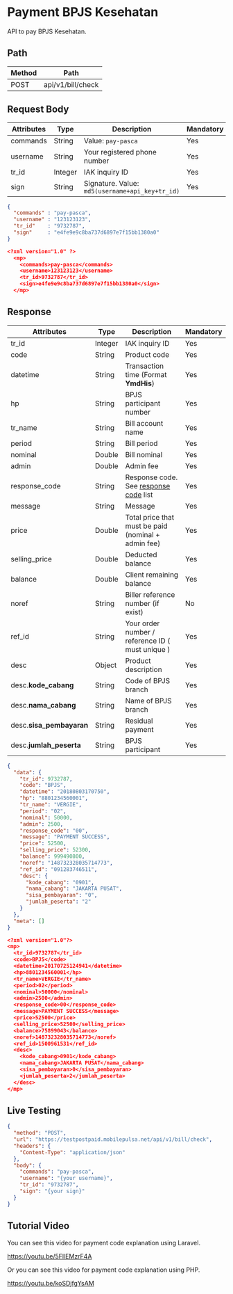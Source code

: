 # Payment BPJS Kesehatan

API to pay BPJS Kesehatan.

## Path

Method | Path 
---------|----------
 POST | api/v1/bill/check

## Request Body

<!-- title: Request Attributes -->
Attributes | Type | Description | Mandatory
---------|----------|---------|----------
commands | String | Value: `pay-pasca` | Yes
username | String | Your registered phone number | Yes
tr_id | Integer | IAK inquiry ID | Yes
sign | String | Signature. Value: `md5(username+api_key+tr_id)` | Yes

<!--
type: tab
title: JSON
-->

```json
{
  "commands" : "pay-pasca",
  "username" : "123123123", 
  "tr_id"    : "9732787",
  "sign"     : "e4fe9e9c8ba737d6897e7f15bb1380a0"
}
```

<!--
type: tab
title: XML
-->

```json
<?xml version="1.0" ?>
  <mp>
    <commands>pay-pasca</commands>
    <username>123123123</username>
    <tr_id>9732787</tr_id>
    <sign>e4fe9e9c8ba737d6897e7f15bb1380a0</sign>
  </mp>
```
<!-- type: tab-end -->

## Response

<!-- title: Response Attributes -->
Attributes | Type | Description | Mandatory
---------|----------|---------|----------
tr_id | Integer | IAK inquiry ID | Yes
code | String | Product code | Yes
datetime | String | Transaction time (Format **YmdHis**) | Yes 
hp | String | BPJS participant number | Yes
tr_name | String | Bill account name | Yes
period | String | Bill period | Yes
nominal | Double | Bill nominal | Yes
admin | Double | Admin fee | Yes
response_code | String | Response code. See [response code](../../../response-code.md) list | Yes
message | String | Message | Yes
price | Double | Total price that must be paid (nominal + admin fee) | Yes
selling_price | Double | Deducted balance | Yes
balance | Double | Client remaining balance | Yes
noref | String | Biller reference number (if exist) | No
ref_id | String | Your order number / reference ID ( must unique ) | Yes
desc | Object | Product description | Yes
desc.**kode_cabang** | String | Code of BPJS branch | Yes
desc.**nama_cabang** | String | Name of BPJS branch | Yes
desc.**sisa_pembayaran** | String | Residual payment | Yes
desc.**jumlah_peserta** | String | BPJS participant | Yes

<!--
type: tab
title: JSON
-->

```json
{
  "data": {
    "tr_id": 9732787,
    "code": "BPJS",
    "datetime": "20180803170750",
    "hp": "8801234560001",
    "tr_name": "VERGIE",
    "period": "02",
    "nominal": 50000,
    "admin": 2500,
    "response_code": "00",
    "message": "PAYMENT SUCCESS",
    "price": 52500,
    "selling_price": 52300,
    "balance": 999490800,
    "noref": "148732328035714773",
    "ref_id": "091283746511",
    "desc": {
      "kode_cabang": "0901",
      "nama_cabang": "JAKARTA PUSAT",
      "sisa_pembayaran": "0",
      "jumlah_peserta": "2"
    }
  },
  "meta": []
}
```

<!--
type: tab
title: XML
-->

```json
<?xml version="1.0"?>
<mp>
  <tr_id>9732787</tr_id>
  <code>BPJS</code>
  <datetime>20170725124941</datetime>
  <hp>8801234560001</hp>
  <tr_name>VERGIE</tr_name>
  <period>02</period>
  <nominal>50000</nominal>
  <admin>2500</admin>
  <response_code>00</response_code>
  <message>PAYMENT SUCCESS</message>
  <price>52500</price>
  <selling_price>52500</selling_price>
  <balance>75899043</balance>
  <noref>148732328035714773</noref>
  <ref_id>1500961531</ref_id>
  <desc>
    <kode_cabang>0901</kode_cabang>
    <nama_cabang>JAKARTA PUSAT</nama_cabang>
    <sisa_pembayaran>0</sisa_pembayaran>
    <jumlah_peserta>2</jumlah_peserta>
  </desc>
</mp>
```
<!-- type: tab-end -->

## Live Testing

```json http
{
  "method": "POST",
  "url": "https://testpostpaid.mobilepulsa.net/api/v1/bill/check",
  "headers": {
    "Content-Type": "application/json"
  },
  "body": {
    "commands": "pay-pasca",
    "username": "{your username}",
    "tr_id": "9732787",
    "sign": "{your sign}"
  }
}
```

## Tutorial Video
You can see this video for payment code explanation using Laravel.

https://youtu.be/5FllEMzrF4A

Or you can see this video for payment code explanation using PHP.

https://youtu.be/koSDjfgYsAM